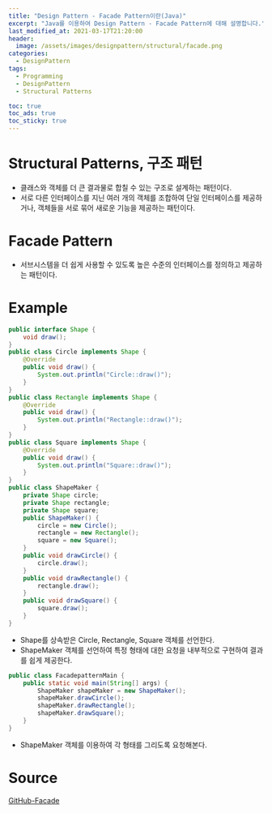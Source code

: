 ```yaml
---
title: "Design Pattern - Facade Pattern이란(Java)"
excerpt: "Java를 이용하여 Design Pattern - Facade Pattern에 대해 설명합니다."
last_modified_at: 2021-03-17T21:20:00
header:
  image: /assets/images/designpattern/structural/facade.png
categories:
  - DesignPattern
tags:
  - Programming
  - DesignPattern
  - Structural Patterns

toc: true
toc_ads: true
toc_sticky: true
---
```

# Structural Patterns, 구조 패턴
- 클래스와 객체를 더 큰 결과물로 합칠 수 있는 구조로 설계하는 패턴이다.
- 서로 다른 인터페이스를 지닌 여러 개의 객체를 조합하여 단일 인터페이스를 제공하거나, 객체들을 서로 묶어 새로운 기능을 제공하는 패턴이다.

# Facade Pattern
- 서브시스템을 더 쉽게 사용할 수 있도록 높은 수준의 인터페이스를 정의하고 제공하는 패턴이다.

# Example
```java
public interface Shape {
	void draw();
}
public class Circle implements Shape {
	@Override
	public void draw() {
		System.out.println("Circle::draw()");
	}
}
public class Rectangle implements Shape {
	@Override
	public void draw() {
		System.out.println("Rectangle::draw()");
	}
}
public class Square implements Shape {
	@Override
	public void draw() {
		System.out.println("Square::draw()");
	}
}
public class ShapeMaker {
	private Shape circle;
	private Shape rectangle;
	private Shape square;
	public ShapeMaker() {
		circle = new Circle();
		rectangle = new Rectangle();
		square = new Square();
	}
	public void drawCircle() {
		circle.draw();
	}
	public void drawRectangle() {
		rectangle.draw();
	}
	public void drawSquare() {
		square.draw();
	}
}
```

- Shape를 상속받은 Circle, Rectangle, Square 객체를 선언한다.
- ShapeMaker 객체를 선언하여 특정 형태에 대한 요청을 내부적으로 구현하여 결과를 쉽게 제공한다.

```java
public class FacadepatternMain {
	public static void main(String[] args) {
		ShapeMaker shapeMaker = new ShapeMaker();
		shapeMaker.drawCircle();
		shapeMaker.drawRectangle();
		shapeMaker.drawSquare();
	}
}
```

- ShapeMaker 객체를 이용하여 각 형태를 그리도록 요청해본다.

# Source
[GitHub-Facade](https://github.com/GracefulSoul/Sample/tree/master/src/main/java/gracefulsoul/designpattern/structural/facade)